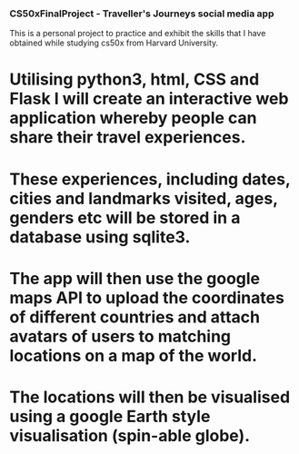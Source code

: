 ### CS50xFinalProject - Traveller's Journeys social media app

This is a personal project to practice and exhibit the skills that I have obtained while studying cs50x from Harvard University.

# Utilising python3, html, CSS and Flask I will create an interactive web application whereby people can share their travel experiences.
# These experiences, including dates, cities and landmarks visited, ages, genders etc will be stored in a database using sqlite3.
# The app will then use the google maps API to upload the coordinates of different countries and attach avatars of users to matching locations on a map of the world.
# The locations will then be visualised using a google Earth style visualisation (spin-able globe).
